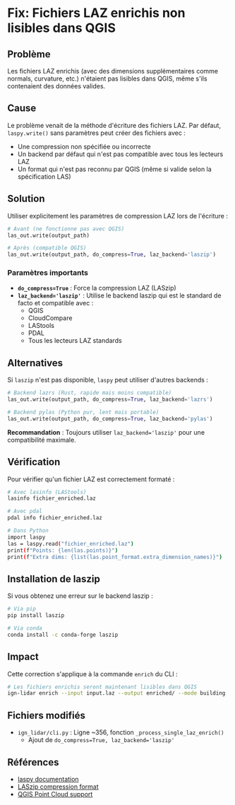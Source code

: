# Fix: Fichiers LAZ enrichis non lisibles dans QGIS

## Problème

Les fichiers LAZ enrichis (avec des dimensions supplémentaires comme normals, curvature, etc.) n'étaient pas lisibles dans QGIS, même s'ils contenaient des données valides.

## Cause

Le problème venait de la méthode d'écriture des fichiers LAZ. Par défaut, `laspy.write()` sans paramètres peut créer des fichiers avec :

- Une compression non spécifiée ou incorrecte
- Un backend par défaut qui n'est pas compatible avec tous les lecteurs LAZ
- Un format qui n'est pas reconnu par QGIS (même si valide selon la spécification LAS)

## Solution

Utiliser explicitement les paramètres de compression LAZ lors de l'écriture :

```python
# Avant (ne fonctionne pas avec QGIS)
las_out.write(output_path)

# Après (compatible QGIS)
las_out.write(output_path, do_compress=True, laz_backend='laszip')
```

### Paramètres importants

- **`do_compress=True`** : Force la compression LAZ (LASzip)
- **`laz_backend='laszip'`** : Utilise le backend laszip qui est le standard de facto et compatible avec :
  - QGIS
  - CloudCompare
  - LAStools
  - PDAL
  - Tous les lecteurs LAZ standards

## Alternatives

Si `laszip` n'est pas disponible, `laspy` peut utiliser d'autres backends :

```python
# Backend lazrs (Rust, rapide mais moins compatible)
las_out.write(output_path, do_compress=True, laz_backend='lazrs')

# Backend pylas (Python pur, lent mais portable)
las_out.write(output_path, do_compress=True, laz_backend='pylas')
```

**Recommandation** : Toujours utiliser `laz_backend='laszip'` pour une compatibilité maximale.

## Vérification

Pour vérifier qu'un fichier LAZ est correctement formaté :

```bash
# Avec lasinfo (LAStools)
lasinfo fichier_enriched.laz

# Avec pdal
pdal info fichier_enriched.laz

# Dans Python
import laspy
las = laspy.read("fichier_enriched.laz")
print(f"Points: {len(las.points)}")
print(f"Extra dims: {list(las.point_format.extra_dimension_names)}")
```

## Installation de laszip

Si vous obtenez une erreur sur le backend laszip :

```bash
# Via pip
pip install laszip

# Via conda
conda install -c conda-forge laszip
```

## Impact

Cette correction s'applique à la commande `enrich` du CLI :

```bash
# Les fichiers enrichis seront maintenant lisibles dans QGIS
ign-lidar enrich --input input.laz --output enriched/ --mode building
```

## Fichiers modifiés

- `ign_lidar/cli.py` : Ligne ~356, fonction `_process_single_laz_enrich()`
  - Ajout de `do_compress=True, laz_backend='laszip'`

## Références

- [laspy documentation](https://laspy.readthedocs.io/en/latest/)
- [LASzip compression format](https://laszip.org/)
- [QGIS Point Cloud support](https://docs.qgis.org/latest/en/docs/user_manual/working_with_point_clouds/point_clouds.html)
